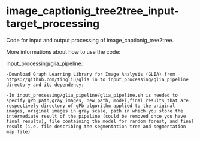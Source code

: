 # image_captionig_tree2tree_input-target_processing
Code for input and output processing of  image_captionig_tree2tree.

More informations about how to use the code:

input_processing/glia_pipeline: 
        
	-Download Graph Learning Library for Image Analysis (GLIA) from https://github.com/tingliu/glia in to input_processing/glia_pipeline directory and its dependency:
	
	-In input_processing/glia_pipeline/glia_pipeline.sh is needed to specify gPb_path,gray_images, new_path, model,final_results that are respectively directory of gPb algorithm applied to the original images, original images in gray scale, path in which you store the intermediate result of the pipeline (could be removed once you have final results), file containing the model for random forest, and final result (i.e. file describing the segmentation tree and segmentation map file)
	
